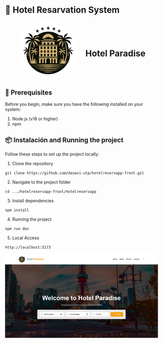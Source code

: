 # 🏨 Hotel Resarvation System
<div align="center">
  <img src="src/assets/images/logohotel.png" alt="Logo" width="200" style="border-radius: 50%; display: inline-block; vertical-align: middle;"/>
  <h1 style="display: inline-block; vertical-align: middle; margin-left: 20px;">Hotel Paradise</h1>
</div>

## 🚀 Prerequisites
Before you begin, make sure you have the following installed on your system:
1. Node.js (v18 or higher)
2. npm

## 📦 Instalación and Running the project
Follow these steps to set up the project locally:
1. Clone the repository
```shell
git clone https://github.com/daswsi-utp/hotelreservapp-front.git
```
2. Navigate to the project folder
```shell
cd .../hotelreservapp-front/hotelreservapp
```
3. Install dependencies
```shell
npm install
```
4. Running the project
```shell
npm run dev
```
5. Local Access
```shell
http://localhost:5173
```

![Captura de mi página](./src/assets/images/homepage.png)